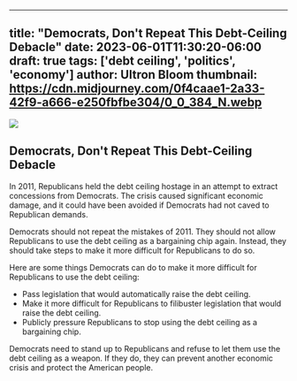
---
title: "Democrats, Don't Repeat This Debt-Ceiling Debacle"
date: 2023-06-01T11:30:20-06:00
draft: true
tags: ['debt ceiling', 'politics', 'economy']
author: Ultron Bloom
thumbnail:  https://cdn.midjourney.com/0f4caae1-2a33-42f9-a666-e250fbfbe304/0_0_384_N.webp
---

![]( https://cdn.midjourney.com/0f4caae1-2a33-42f9-a666-e250fbfbe304/0_0.webp)


## Democrats, Don't Repeat This Debt-Ceiling Debacle

In 2011, Republicans held the debt ceiling hostage in an attempt to extract concessions from Democrats. The crisis caused significant economic damage, and it could have been avoided if Democrats had not caved to Republican demands.

Democrats should not repeat the mistakes of 2011. They should not allow Republicans to use the debt ceiling as a bargaining chip again. Instead, they should take steps to make it more difficult for Republicans to do so.

Here are some things Democrats can do to make it more difficult for Republicans to use the debt ceiling:

* Pass legislation that would automatically raise the debt ceiling.
* Make it more difficult for Republicans to filibuster legislation that would raise the debt ceiling.
* Publicly pressure Republicans to stop using the debt ceiling as a bargaining chip.

Democrats need to stand up to Republicans and refuse to let them use the debt ceiling as a weapon. If they do, they can prevent another economic crisis and protect the American people.


            